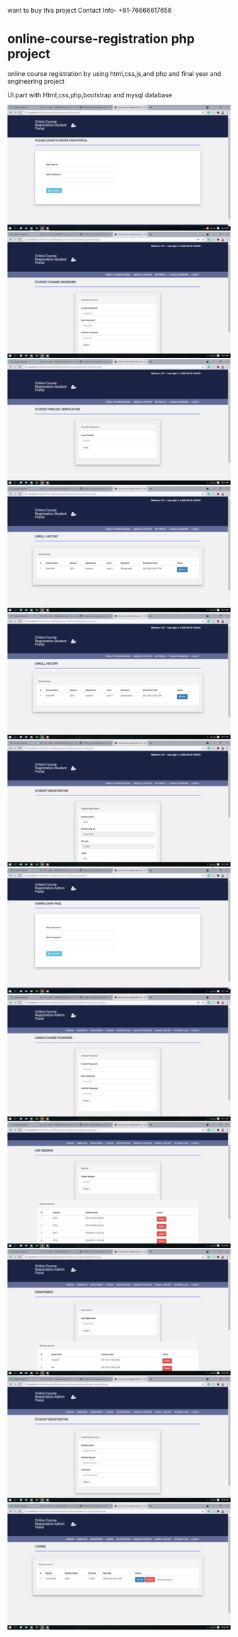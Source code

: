 want to buy this project Contact Info-  +91-76666617656

# online-course-registration php project 

online course registration by using html,css,js,and php and final year and engineering project 

UI part with Html,css,php,bootstrap and mysql database

![Image of user](https://github.com/8uraj/online-course-registration/blob/master/screens/Screenshot%20(1084).png)
![Image of user](https://github.com/8uraj/online-course-registration/blob/master/screens/Screenshot%20(1085).png)
![Image of user](https://github.com/8uraj/online-course-registration/blob/master/screens/Screenshot%20(1086).png)
![Image of user](https://github.com/8uraj/online-course-registration/blob/master/screens/Screenshot%20(1087).png)
![Image of user](https://github.com/8uraj/online-course-registration/blob/master/screens/Screenshot%20(1088).png)
![Image of user](https://github.com/8uraj/online-course-registration/blob/master/screens/Screenshot%20(1089).png)
![Image of user](https://github.com/8uraj/online-course-registration/blob/master/screens/Screenshot%20(1090).png)
![Image of user](https://github.com/8uraj/online-course-registration/blob/master/screens/Screenshot%20(1091).png)
![Image of user](https://github.com/8uraj/online-course-registration/blob/master/screens/Screenshot%20(1092).png)
![Image of user](https://github.com/8uraj/online-course-registration/blob/master/screens/Screenshot%20(1095).png)
![Image of user](https://github.com/8uraj/online-course-registration/blob/master/screens/Screenshot%20(1096).png)
![Image of user](https://github.com/8uraj/online-course-registration/blob/master/screens/Screenshot%20(1097).png)
